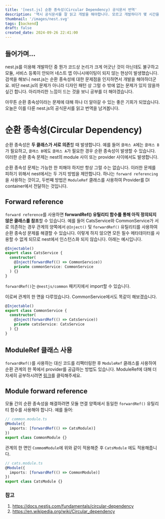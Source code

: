```yaml
---
title: '[nest.js] 순환 종속성(Circular Dependency) 공식문서 번역'
description: '역시 공식문서를 잘 읽고 개발을 해야합니다. 모르고 개발하다가 몇 시간을 데였습니다.'
thumbnail: '/images/nest.svg'
tags: [backend]
draft: false
created_date: 2024-09-26 22:41:00
---
```


## 들어가며...

nest.js를 이용해 개발하던 중 뭔가 코드상 논리가 크게 어긋난 것이 아닌데도 불구하고 모듈, 서비스 등록이 안되어 네스트 앱 이니시에이팅이 되지 않는 현상이 발생했습니다. 검색을 해보니 nest.js는 순환 종속성에 대한 문제점을 인지하면서 개발을 해야하더군요. 비단 nest.js의 문제가 아니라 디자인 패턴 상 그럴 수 밖에 없는 문제가 있지 않을까 싶긴 합니다. 아리까리한 느낌이 드는 것을 보니 공부를 더 해야겠습니다.

아무튼 순환 종속성이라는 문제에 대해 하나 더 알아갈 수 있는 좋은 기회가 되었습니다. 오늘은 이를 다룬 nest.js의 공식문서를 읽고 번역을 남겨봅니다.

# 순환 종속성(Circular Dependency)

순환 종속성은 **두 클래스가 서로 의존**할 때 발생합니다. 예를 들어 `클래스 A`에는 `클래스 B`가 필요하고, `클래스 B`에도 `클래스 A`가 필요한 경우 순환 종속성이 발생할 수 있습니다. 이러한 순환 종속 문제는 nest의 module 사이 또는 provider 사이에서도 발생합니다.

순환 종속성 문제는 가능한 한 피해야 하지만 항상 그럴 수는 없습니다. 이러한 문제를 피하기 위해서 nest에서는 두 가지 방법을 제안합니다. 하나는 `forward referencing`을 사용하는 것이고, 두번째 방법은 `ModuleRef` 클래스를 사용하여 Provider를 DI container에서 전달하는 것입니다.

## Forward reference

`forward reference`를 사용하면 **forwardRef() 유틸리티 함수를 통해 아직 정의되지 않은 클래스를 참조**할 수 있습니다. 예를 들어 CatsService와 CommonService가 서로 의존하는 경우 관계의 양쪽에서 `@Inject()` 및 `forwardRef()` 유틸리티를 사용하여 순환 종속성 문제를 해결할 수 있습니다. 이렇게 하지 않으면 모든 필수 메타데이터를 사용할 수 없게 되므로 nest에서 인스턴스화 되지 않습니다. 아래는 예시입니다.

```ts
@Injectable()
export class CatsService {
  constructor(
    @Inject(forwardRef(() => CommonService))
    private commonService: CommonService
  ) {}
}
```

<Hint>`forwardRef()`는 `@nestjs/common` 패키지에서 import할 수 있습니다.</Hint>

이로써 관계의 한 면을 다루었습니다. CommonService에서도 똑같이 해보겠습니다.

```ts
@Injectable()
export class CommonService {
  constructor(
    @Inject(forwardRef(() => CatsService))
    private catsService: CatsService
  ) {}
}
```

## ModuleRef 클래스 사용

`forwardRef()`를 사용하는 대신 코드를 리팩터링한 후 `ModuleRef` 클래스를 사용하여 순환 관계의 한 쪽에서 provider를 공급하는 방법도 있습니다. ModuleRef에 대해 더 자세히 공부하시려면 [링크](https://docs.nestjs.com/fundamentals/module-ref)를 클릭해주세요.

## Module forward reference

모듈 간의 순환 종속성을 해결하려면 모듈 연결 양쪽에서 동일한 `forwardRef()` 유틸리티 함수를 사용해야 합니다. 예를 들어:

```ts
// common.module.ts
@Module({
  imports: [forwardRef(() => CatsModule)]
})
export class CommonModule {}
```

관계의 한 면인 `CommomModule`에 위와 같이 적용해준 후 `CatsModule` 에도 적용해줍니다.

```ts
// cats.module.ts
@Module({
  imports: [forwardRef(() => CommonModule)]
})
export class CatsModule {}
```

### 참고

1. https://docs.nestjs.com/fundamentals/circular-dependency
2. https://en.wikipedia.org/wiki/Circular_dependency
